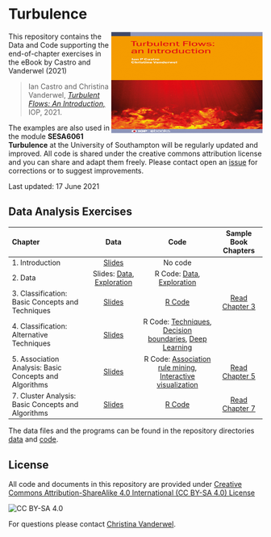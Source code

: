 # Turbulence

<img src="book_cover.jpg" alt="Book cover" width="300" height="200" align="right">

This repository contains the Data and Code supporting the end-of-chapter exercises in the eBook by Castro and Vanderwel (2021)

> Ian Castro and Christina Vanderwel, 
[_Turbulent Flows: An Introduction,_](https://www.iop.org/) IOP, 2021.


The examples are  also used in the module <b>SESA6061 Turbulence</b> at the University of Southampton will be regularly updated and improved. 
All code is shared under the creative commons attribution license and you can
share and adapt them freely. Please contact open an [issue](issues) for corrections or to suggest improvements. 

Last updated: 17 June 2021


## Data Analysis Exercises


| Chapter | Data | Code | Sample Book Chapters|  
| :--------| :---: | :----: | :--: |
| 1. Introduction | [Slides](https://mhahsler.github.io/Introduction_to_Data_Mining_R_Examples/slides/chap1_intro.pdf) | No code | |
| 2. Data | Slides: [Data](https://mhahsler.github.io/Introduction_to_Data_Mining_R_Examples/slides/chap2_data.pdf), [Exploration](https://mhahsler.github.io/Introduction_to_Data_Mining_R_Examples/slides/chap2_exploration.pdf) | R Code: [Data](https://mhahsler.github.io/Introduction_to_Data_Mining_R_Examples/code/chap2.html), [Exploration](https://mhahsler.github.io/Introduction_to_Data_Mining_R_Examples/code/chap2_exploring.html) | |
| 3. Classification: Basic Concepts and Techniques | [Slides](https://mhahsler.github.io/Introduction_to_Data_Mining_R_Examples/slides/chap3_basic_classification.pdf) | [R Code](https://mhahsler.github.io/Introduction_to_Data_Mining_R_Examples/code/chap3.html) | [Read Chapter 3](https://www-users.cs.umn.edu/~kumar001/dmbook/ch3_classification.pdf) |
| 4. Classification: Alternative Techniques | [Slides](https://mhahsler.github.io/Introduction_to_Data_Mining_R_Examples/slides/chap4_alternative_classification.pdf) | R Code: [Techniques](https://mhahsler.github.io/Introduction_to_Data_Mining_R_Examples/code/chap4.html), [Decision boundaries](https://mhahsler.github.io/Introduction_to_Data_Mining_R_Examples/code/chap4_decisionboundary.html), [Deep Learning](https://mhahsler.github.io/Introduction_to_Data_Mining_R_Examples/code/chap4_keras.html) | |
| 5. Association Analysis: Basic Concepts and Algorithms | [Slides](https://mhahsler.github.io/Introduction_to_Data_Mining_R_Examples/slides/chap5_basic_association_analysis.pdf) | R Code: [Association rule mining](https://mhahsler.github.io/Introduction_to_Data_Mining_R_Examples/code/chap5.html), [Interactive visualization](https://mhahsler.github.io/Introduction_to_Data_Mining_R_Examples/code/chap5_interactive.html) | [Read Chapter 5](https://www-users.cs.umn.edu/~kumar001/dmbook/ch5_association_analysis.pdf) |
| 7. Cluster Analysis: Basic Concepts and Algorithms | [Slides](https://mhahsler.github.io/Introduction_to_Data_Mining_R_Examples/slides/chap7_basic_cluster_analysis.pdf) | [R Code](https://mhahsler.github.io/Introduction_to_Data_Mining_R_Examples/code/chap7.html) | [Read Chapter 7](https://www-users.cs.umn.edu/~kumar001/dmbook/ch7_clustering.pdf) |

The data files and the programs can be found in the repository directories [data](data) and [code](code).

## License
All code and documents in this repository are provided under [Creative Commons Attribution-ShareAlike 4.0 International (CC BY-SA 4.0) License](https://creativecommons.org/licenses/by-sa/4.0/)

![CC BY-SA 4.0](https://licensebuttons.net/l/by-sa/3.0/88x31.png)
 
 For questions please contact
 [Christina Vanderwel](https://www.southampton.ac.uk/engineering/about/staff/cmv1n13.page).
